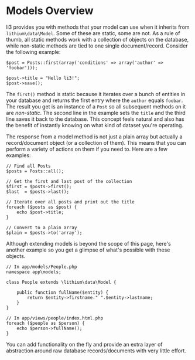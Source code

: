 # Models Overview
li3 provides you with methods that your model can use when it inherits from `lithium\data\Model`. Some of these are static, some are not. As a rule of thumb, all static methods work with a collection of objects on the database, while non-static methods are tied to one single document/record. Consider the following example:

```
$post = Posts::first(array('conditions' => array('author' => 'foobar')));

$post->title = "Hello li3!";
$post->save();
```

The `first()` method is static because it iterates over a bunch of entities in your database and returns the first entry where the `author` equals `foobar`. The result you get is an instance of a `Post` so all subsequent methods on it are _non-static_. The second line in the example sets the `title` and the third line saves it back to the database. This concept feels natural and also has the benefit of instantly knowing on what kind of dataset you're operating.

The response from a model method is not just a plain array but actually a record/document object (or a collection of them). This means that you can perform a variety of actions on them if you need to. Here are a few examples:

```
// Find all Posts
$posts = Posts::all();

// Get the first and last post of the collection
$first = $posts->first();
$last  = $posts->last();

// Iterate over all posts and print out the title
foreach ($posts as $post) {
	echo $post->title;
}

// Convert to a plain array
$plain = $posts->to('array');
```

Although extending models is beyond the scope of this page, here's another example so you get a glimpse of what's possible with these objects.

```
// In app/models/People.php
namespace app\models;

class People extends \lithium\data\Model {
	
	public function fullName($entity) {
		return $entity->firstname." ".$entity->lastname;
	}
}

// In app/views/people/index.html.php
foreach ($people as $person) {
	echo $person->fullName();
}
```

You can add functionality on the fly and provide an extra layer of abstraction around raw database records/documents with very little effort.






